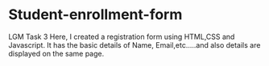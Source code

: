 # Student-enrollment-form
LGM Task 3
Here, I created a registration form using HTML,CSS and Javascript.
It has the basic details of Name, Email,etc.....and also details are displayed on the same page.
